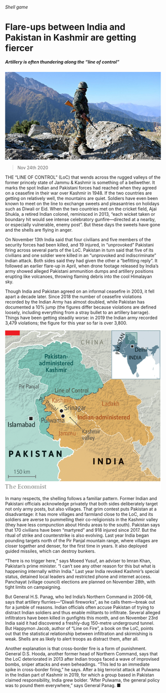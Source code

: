 ###### Shell game

# Flare-ups between India and Pakistan in Kashmir are getting fiercer 

##### Artillery is often thundering along the “line of control” 

![image](images/20201128_ASP502.jpg) 

> Nov 24th 2020 

THE “LINE OF CONTROL” (LoC) that wends across the rugged valleys of the former princely state of Jammu &amp; Kashmir is something of a bellwether. It marks the spot Indian and Pakistani forces had reached when they agreed on a ceasefire in their war over Kashmir in 1948. If the two countries are getting on relatively well, the mountains are quiet. Soldiers have even been known to meet on the line to exchange sweets and pleasantries on holidays such as Diwali or Eid. When the two countries met on the cricket field, Ajai Shukla, a retired Indian colonel, reminisced in 2013, “each wicket taken or boundary hit would see intense celebratory gunfire—directed at a nearby, or especially vulnerable, enemy post”. But these days the sweets have gone and the shells are flying in anger.

On November 13th India said that four civilians and five members of the security forces had been killed, and 19 injured, in “unprovoked” Pakistani firing across several parts of the LoC. Pakistan in turn said that five of its civilians and one soldier were killed in an “unprovoked and indiscriminate” Indian attack. Both sides said they had given the other a “befitting reply”. It followed an earlier flare-up in April, when drone footage released by India’s army showed alleged Pakistani ammunition dumps and artillery positions erupting like volcanoes, throwing flaming debris into the cool Himalayan sky.


Though India and Pakistan agreed on an informal ceasefire in 2003, it fell apart a decade later. Since 2018 the number of ceasefire violations recorded by the Indian Army has almost doubled, while Pakistan has documented a 10% jump (the figures differ because violations are defined loosely, including everything from a stray bullet to an artillery barrage). Things have been getting steadily worse: in 2019 the Indian army recorded 3,479 violations; the figure for this year so far is over 3,800.

![image](images/20201128_ASM940.png) 


In many respects, the shelling follows a familiar pattern. Former Indian and Pakistani officials acknowledge privately that both sides deliberately target not only army posts, but also villages. That grim contest puts Pakistan at a disadvantage: it has more villages and farmland close to the LoC, and its soldiers are averse to pummelling their co-religionists in the Kashmir valley (they have less compunction about Hindu areas to the south). Pakistan says that 170 civilians have been “martyred” and 918 injured since 2017. But the ritual of strike and counterstrike is also evolving. Last year India began pounding targets north of the Pir Panjal mountain range, where villages are closer together and denser, for the first time in years. It also deployed guided missiles, which can destroy bunkers.

“There is no trigger here,” says Moeed Yusuf, an adviser to Imran Khan, Pakistan’s prime minister. “I can’t see any other reason for this but what is happening internally within India.” Last year India revoked Kashmir’s special status, detained local leaders and restricted phone and internet access. Panchayat (village council) elections are planned on November 28th, with tight limits on campaigning.

But General H.S. Panag, who led India’s Northern Command in 2006-08, says that artillery flurries—“Diwali fireworks”, as he calls them—break out for a jumble of reasons. Indian officials often accuse Pakistan of trying to distract Indian soldiers and thus enable militants to infiltrate. Several alleged infiltrators have been killed in gunfights this month, and on November 23rd India said it had discovered a freshly-dug 150-metre underground tunnel. But Happymon Jacob, author of “Line on Fire”, a book on the LoC, points out that the statistical relationship between infiltration and skirmishing is weak. Shells are as likely to alert troops as distract them, after all.

Another explanation is that cross-border fire is a form of punishment. General D.S. Hooda, another former head of Northern Command, says that the LoC deteriorated in 2013 after Indian troops faced a wave of improvised bombs, sniper attacks and even beheadings. “This led to an immediate spike in cross-border firing,” he says. After a big terrorist attack at Pulwama in the Indian part of Kashmir in 2019, for which a group based in Pakistan claimed responsibility, India grew bolder. “After Pulwama, the general policy was to pound them everywhere,” says General Panag. ■

